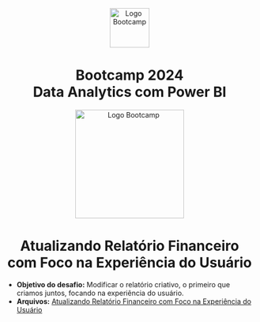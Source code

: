 <div align="center">
<img src="https://hermes.digitalinnovation.one/assets/diome/logo-full.svg" alt="Logo Bootcamp" width="80">
<h1>Bootcamp 2024 <br> Data Analytics com Power BI</h1>
<img src="https://hermes.dio.me/tracks/533ac6c6-f653-40e1-8050-da19cd540fa4.png" alt="Logo Bootcamp" width="220">
</div>

 <h1 align="center"> Atualizando Relatório Financeiro com Foco na Experiência do Usuário </h1>

 - **Objetivo do desafio:** Modificar o relatório criativo, o primeiro que criamos juntos, focando na experiência do usuário.
 - **Arquivos:** [Atualizando Relatório Financeiro com Foco na Experiência do Usuário](https://github.com/gabisoaress18/Modelando_um_Dashboard_de_E-commerce_com_Power_BI_Utilizando_F-rmulas_DAX/blob/46b15a73562f17ef1f7f29e090f63db768e25bed/Modelando%20um%20Dashboard%20de%20E-commerce%20com%20Power%20BI%20Utilizando%20F%C3%B3rmulas%20DAX.pbix)
